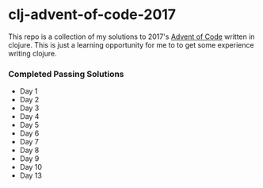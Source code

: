 # clj-advent-of-code-2017

This repo is a collection of my solutions to 2017's [Advent of Code](http://adventofcode.com/) written in clojure.
This is just a learning opportunity for me to to get some experience writing clojure.

### Completed Passing Solutions

- Day 1
- Day 2
- Day 3
- Day 4
- Day 5
- Day 6
- Day 7
- Day 8
- Day 9
- Day 10
- Day 13
